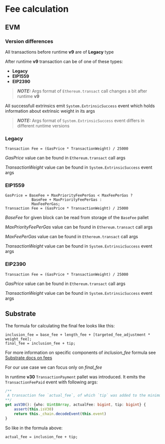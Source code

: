 # Fee calculation

## EVM

### Version differences

All transactions before runtime **v9** are of **Legacy** type

After runtime **v9** transaction can be of one of these types:

- **Legacy**
- **EIP1559**
- **EIP2390**

> **_NOTE:_** Args format of `Ethereum.transact` call changes a bit after runtime **v9**

All successfull extrinsics emit `System.ExtrinsicSuccess` event which holds information about extrinsic weight in its args

> **_NOTE:_** Args format of `System.ExtrinsicSuccess` event differs in different runtime versions

### Legacy

```
Transaction Fee = (GasPrice * TransactionWeight) / 25000
```

_GasPrice_ value can be found in `Ethereum.transact` call args

_TransactionWeight_ value can be found in `System.ExtrinsicSuccess` event args

### EIP1559

```
GasPrice = BaseFee + MaxPriorityFeePerGas < MaxFeePerGas ?
            BaseFee + MaxPriorityFeePerGas :
            MaxFeePerGas;
Transaction Fee = (GasPrice * TransactionWeight) / 25000
```

_BaseFee_ for given block can be read from storage of the `BaseFee` pallet

_MaxPriorityFeePerGas_ value can be found in `Ethereum.transact` call args

_MaxFeePerGas_ value can be found in `Ethereum.transact` call args

_TransactionWeight_ value can be found in `System.ExtrinsicSuccess` event args

### EIP2390

```
Transaction Fee = (GasPrice * TransactionWeight) / 25000
```

_GasPrice_ value can be found in `Ethereum.transact` call args

_TransactionWeight_ value can be found in `System.ExtrinsicSuccess` event args

## Substrate

The formula for calculating the final fee looks like this:

```
inclusion_fee = base_fee + length_fee + [targeted_fee_adjustment * weight_fee];
final_fee = inclusion_fee + tip;
```

For more information on specific components of _inclusion_fee_ formula see [Substrate docs on fees](https://docs.substrate.io/build/tx-weights-fees/)

For our use case we can focus only on _final_fee_

In runtime **v30** `TransactionPayment` pallet was introduced. It emits the `TransactionFeePaid` event with following args:

```typescript
/**
 A transaction fee `actual_fee`, of which `tip` was added to the minimum inclusion fee, has been paid by `who`.
**/
get asV30(): {who: Uint8Array, actualFee: bigint, tip: bigint} {
    assert(this.isV30)
    return this._chain.decodeEvent(this.event)
}
```

So like in the formula above:

```
actual_fee = inclusion_fee + tip;
```
